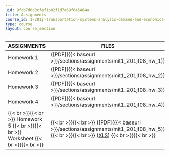 ```yaml
---
uid: 9fcb7d0d8cfef1b02f1d7a69f645464a
title: Assignments
course_id: 1-201j-transportation-systems-analysis-demand-and-economics-fall-2008
type: course
layout: course_section
---
```


| ASSIGNMENTS | FILES |
| --- | --- |
| Homework 1 | ([PDF]({{< baseurl >}}/sections/assignments/mit1_201jf08_hw_1)) |
| Homework 2 | ([PDF]({{< baseurl >}}/sections/assignments/mit1_201jf08_hw_2)) |
| Homework 3 | ([PDF]({{< baseurl >}}/sections/assignments/mit1_201jf08_hw_3)) |
| Homework 4 | ([PDF]({{< baseurl >}}/sections/assignments/mit1_201jf08_hw_4)) |
|  {{< br >}}{{< br >}} Homework 5 {{< br >}}{{< br >}} Worksheet {{< br >}}{{< br >}}  |  {{< br >}}{{< br >}} ([PDF]({{< baseurl >}}/sections/assignments/mit1_201jf08_hw_5)) {{< br >}}{{< br >}} ([XLS](https://open-learning-course-data-production.s3.amazonaws.com/1-201j-transportation-systems-analysis-demand-and-economics-fall-2008/abbd17c15ff53ba0f81910b66afd6522_hw_5.xls)) {{< br >}}{{< br >}}